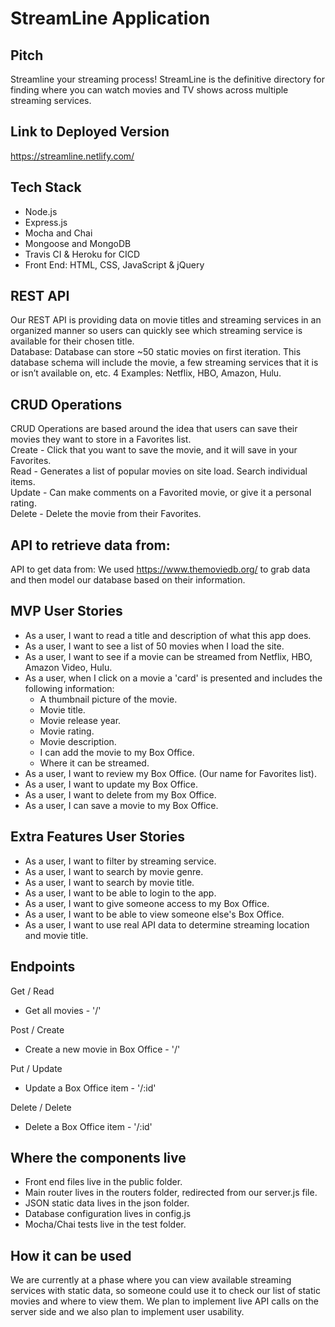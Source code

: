 # StreamLine Application   


## Pitch
Streamline your streaming process!  StreamLine is the definitive directory for finding where you can watch movies and TV shows across multiple streaming services. 

## Link to Deployed Version

https://streamline.netlify.com/

## Tech Stack

* Node.js
* Express.js
* Mocha and Chai
* Mongoose and MongoDB
* Travis CI & Heroku for CICD
* Front End: HTML, CSS, JavaScript & jQuery

## REST API

Our REST API is providing data on movie titles and streaming services in an organized manner so users can quickly see which streaming service is available for their chosen title.   
Database: Database can store ~50 static movies on first iteration.  This database schema will include the movie, a few streaming services that it is or isn’t available on, etc. 4 Examples: Netflix, HBO, Amazon, Hulu.

## CRUD Operations

CRUD Operations are based around the idea that users can save their movies they want to store in a Favorites list.  
Create - Click that you want to save the movie, and it will save in your Favorites.  
Read - Generates a list of popular movies on site load. 
Search individual items.  
Update - Can make comments on a Favorited movie, or give it a personal rating.   
Delete - Delete the movie from their Favorites.  

## API to retrieve data from:

API to get data from: We used https://www.themoviedb.org/ to grab data and then model our database based on their information. 

## MVP User Stories

* As a user, I want to read a title and description of what this app does.
* As a user, I want to see a list of 50 movies when I load the site.
* As a user, I want to see if a movie can be streamed from Netflix, HBO, Amazon Video, Hulu.
* As a user, when I click on a movie a 'card' is presented and includes the following information:
  - A thumbnail picture of the movie.  <br>
  - Movie title.
  - Movie release year.
  - Movie rating.
  - Movie description.
  - I can add the movie to my Box Office.
  - Where it can be streamed. 
* As a user, I want to review my Box Office. (Our name for Favorites list).
* As a user, I want to update my Box Office.
* As a user, I want to delete from my Box Office.
* As a user, I can save a movie to my Box Office.

## Extra Features User Stories
* As a user, I want to filter by streaming service.
* As a user, I want to search by movie genre.
* As a user, I want to search by movie title.
* As a user, I want to be able to login to the app.
* As a user, I want to give someone access to my Box Office.
* As a user, I want to be able to view someone else's Box Office.
* As a user, I want to use real API data to determine streaming location and movie title.

## Endpoints

Get / Read
* Get all movies - '/' 

Post / Create
* Create a new movie in Box Office - '/'  

Put / Update
* Update a Box Office item - '/:id'  

Delete / Delete
* Delete a Box Office item - '/:id'  

## Where the components live

* Front end files live in the public folder.
* Main router lives in the routers folder, redirected from our server.js file.
* JSON static data lives in the json folder.
* Database configuration lives in config.js
* Mocha/Chai tests live in the test folder.

## How it can be used

We are currently at a phase where you can view available streaming services with static data, so someone could use it to check our list of static movies and where to view them.  We plan to implement live API calls on the server side and we also plan to implement user usability.


